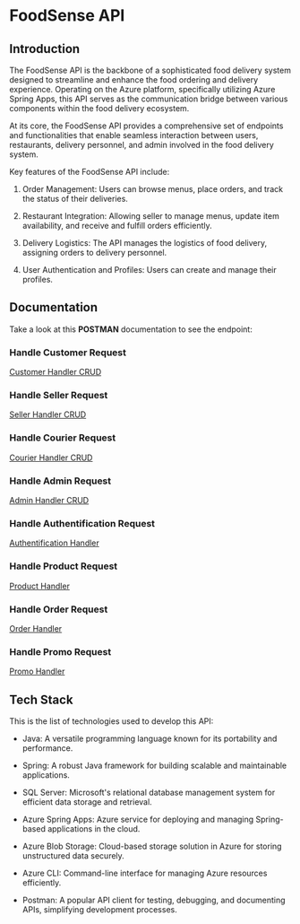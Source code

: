 # FoodSense API

## Introduction
The FoodSense API is the backbone of a sophisticated food delivery system designed to streamline and enhance the food ordering and delivery experience. Operating on the Azure platform, specifically utilizing Azure Spring Apps, this API serves as the communication bridge between various components within the food delivery ecosystem.

At its core, the FoodSense API provides a comprehensive set of endpoints and functionalities that enable seamless interaction between users, restaurants, delivery personnel, and admin involved in the food delivery system.

Key features of the FoodSense API include:

1. Order Management: Users can browse menus, place orders, and track the status of their deliveries.

2. Restaurant Integration: Allowing seller to manage menus, update item availability, and receive and fulfill orders efficiently.

3. Delivery Logistics: The API manages the logistics of food delivery, assigning orders to delivery personnel.

4. User Authentication and Profiles: Users can create and manage their profiles.

## Documentation
Take a look at this **POSTMAN** documentation to see the endpoint:

### Handle Customer Request
[Customer Handler CRUD](https://documenter.getpostman.com/view/25551317/2s9YsFEEVc)

### Handle Seller Request
[Seller Handler CRUD](https://documenter.getpostman.com/view/25551317/2s9YsFEEeS)

### Handle Courier Request
[Courier Handler CRUD](https://documenter.getpostman.com/view/25551317/2s9YsFEuTV)

### Handle Admin Request
[Admin Handler CRUD](https://documenter.getpostman.com/view/25551317/2s9YsFEuXm)

### Handle Authentification Request
[Authentification Handler](https://documenter.getpostman.com/view/25551317/2s9YsFEuXo)

### Handle Product Request 
[Product Handler](https://documenter.getpostman.com/view/25551317/2s9YsFEuXv)

### Handle Order Request
[Order Handler]()

### Handle Promo Request
[Promo Handler]()

## Tech Stack
This is the list of technologies used to develop this API:

* Java: A versatile programming language known for its portability and performance.

* Spring: A robust Java framework for building scalable and maintainable applications.

* SQL Server: Microsoft's relational database management system for efficient data storage and retrieval.

* Azure Spring Apps: Azure service for deploying and managing Spring-based applications in the cloud.

* Azure Blob Storage: Cloud-based storage solution in Azure for storing unstructured data securely.

* Azure CLI: Command-line interface for managing Azure resources efficiently.

* Postman: A popular API client for testing, debugging, and documenting APIs, simplifying development processes.